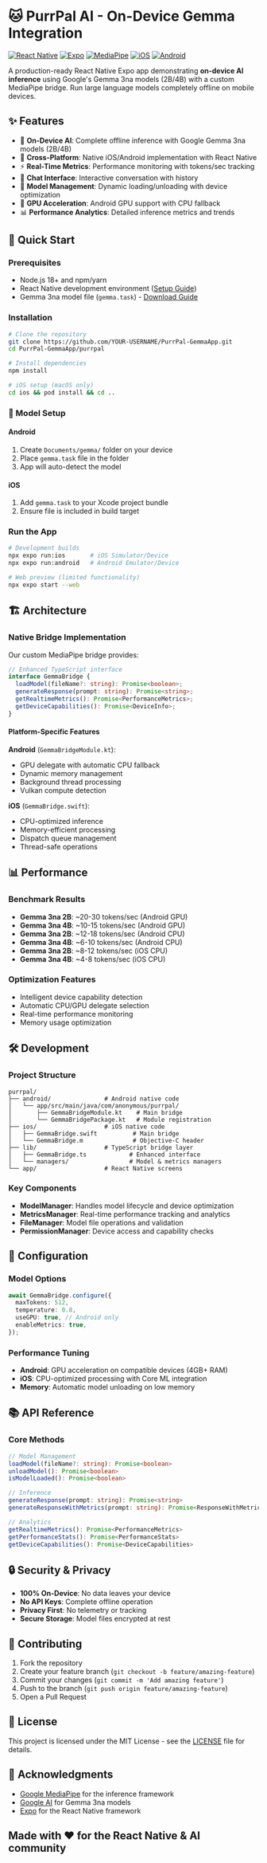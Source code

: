 # 🐱 PurrPal AI - On-Device Gemma Integration

[![React Native](https://img.shields.io/badge/React%20Native-0.79.5-blue.svg)](https://reactnative.dev/)
[![Expo](https://img.shields.io/badge/Expo-53.0.16-black.svg)](https://expo.dev/)
[![MediaPipe](https://img.shields.io/badge/MediaPipe-0.10.11-orange.svg)](https://mediapipe.dev/)
[![iOS](https://img.shields.io/badge/iOS-15.1+-lightgrey.svg)](https://developer.apple.com/ios/)
[![Android](https://img.shields.io/badge/Android-API%2021+-green.svg)](https://developer.android.com/)

A production-ready React Native Expo app demonstrating **on-device AI inference** using Google's Gemma 3na models (2B/4B) with a custom MediaPipe bridge. Run large language models completely offline on mobile devices.

## ✨ Features

- 🧠 **On-Device AI**: Complete offline inference with Google Gemma 3na models (2B/4B)
- 📱 **Cross-Platform**: Native iOS/Android implementation with React Native
- ⚡ **Real-Time Metrics**: Performance monitoring with tokens/sec tracking
- 💬 **Chat Interface**: Interactive conversation with history
- 🔧 **Model Management**: Dynamic loading/unloading with device optimization
- 🎯 **GPU Acceleration**: Android GPU support with CPU fallback
- 📊 **Performance Analytics**: Detailed inference metrics and trends

## 🚀 Quick Start

### Prerequisites

- Node.js 18+ and npm/yarn
- React Native development environment ([Setup Guide](https://reactnative.dev/docs/environment-setup))
- Gemma 3na model file (`gemma.task`) - [Download Guide](#-model-setup)

### Installation

```bash
# Clone the repository  
git clone https://github.com/YOUR-USERNAME/PurrPal-GemmaApp.git
cd PurrPal-GemmaApp/purrpal

# Install dependencies
npm install

# iOS setup (macOS only)
cd ios && pod install && cd ..
```

### 📱 Model Setup

#### Android

1. Create `Documents/gemma/` folder on your device
2. Place `gemma.task` file in the folder
3. App will auto-detect the model

#### iOS

1. Add `gemma.task` to your Xcode project bundle
2. Ensure file is included in build target

### Run the App

```bash
# Development builds
npx expo run:ios       # iOS Simulator/Device
npx expo run:android   # Android Emulator/Device

# Web preview (limited functionality)
npx expo start --web
```

## 🏗️ Architecture

### Native Bridge Implementation

Our custom MediaPipe bridge provides:

```typescript
// Enhanced TypeScript interface
interface GemmaBridge {
  loadModel(fileName?: string): Promise<boolean>;
  generateResponse(prompt: string): Promise<string>;
  getRealtimeMetrics(): Promise<PerformanceMetrics>;
  getDeviceCapabilities(): Promise<DeviceInfo>;
}
```

#### Platform-Specific Features

**Android** (`GemmaBridgeModule.kt`):

- GPU delegate with automatic CPU fallback
- Dynamic memory management
- Background thread processing
- Vulkan compute detection

**iOS** (`GemmaBridge.swift`):

- CPU-optimized inference
- Memory-efficient processing
- Dispatch queue management
- Thread-safe operations

## 📊 Performance

### Benchmark Results

- **Gemma 3na 2B**: ~20-30 tokens/sec (Android GPU)
- **Gemma 3na 4B**: ~10-15 tokens/sec (Android GPU)
- **Gemma 3na 2B**: ~12-18 tokens/sec (Android CPU)
- **Gemma 3na 4B**: ~6-10 tokens/sec (Android CPU)
- **Gemma 3na 2B**: ~8-12 tokens/sec (iOS CPU)
- **Gemma 3na 4B**: ~4-8 tokens/sec (iOS CPU)

### Optimization Features

- Intelligent device capability detection
- Automatic CPU/GPU delegate selection
- Real-time performance monitoring
- Memory usage optimization

## 🛠️ Development

### Project Structure

```text
purrpal/
├── android/               # Android native code
│   └── app/src/main/java/com/anonymous/purrpal/
│       ├── GemmaBridgeModule.kt    # Main bridge
│       └── GemmaBridgePackage.kt   # Module registration
├── ios/                   # iOS native code
│   ├── GemmaBridge.swift          # Main bridge
│   └── GemmaBridge.m              # Objective-C header
├── lib/                   # TypeScript bridge layer
│   ├── GemmaBridge.ts            # Enhanced interface
│   └── managers/                 # Model & metrics managers
└── app/                   # React Native screens
```

### Key Components

- **ModelManager**: Handles model lifecycle and device optimization
- **MetricsManager**: Real-time performance tracking and analytics
- **FileManager**: Model file operations and validation
- **PermissionManager**: Device access and capability checks

## 🔧 Configuration

### Model Options

```typescript
await GemmaBridge.configure({
  maxTokens: 512,
  temperature: 0.8,
  useGPU: true, // Android only
  enableMetrics: true,
});
```

### Performance Tuning

- **Android**: GPU acceleration on compatible devices (4GB+ RAM)
- **iOS**: CPU-optimized processing with Core ML integration
- **Memory**: Automatic model unloading on low memory

## 📚 API Reference

### Core Methods

```typescript
// Model Management
loadModel(fileName?: string): Promise<boolean>
unloadModel(): Promise<boolean>
isModelLoaded(): Promise<boolean>

// Inference
generateResponse(prompt: string): Promise<string>
generateResponseWithMetrics(prompt: string): Promise<ResponseWithMetrics>

// Analytics
getRealtimeMetrics(): Promise<PerformanceMetrics>
getPerformanceStats(): Promise<PerformanceStats>
getDeviceCapabilities(): Promise<DeviceCapabilities>
```

## 🔒 Security & Privacy

- **100% On-Device**: No data leaves your device
- **No API Keys**: Complete offline operation
- **Privacy First**: No telemetry or tracking
- **Secure Storage**: Model files encrypted at rest

## 🤝 Contributing

1. Fork the repository
2. Create your feature branch (`git checkout -b feature/amazing-feature`)
3. Commit your changes (`git commit -m 'Add amazing feature'`)
4. Push to the branch (`git push origin feature/amazing-feature`)
5. Open a Pull Request

## 📄 License

This project is licensed under the MIT License - see the [LICENSE](LICENSE) file for details.

## 🙏 Acknowledgments

- [Google MediaPipe]([https://mediapipe.dev/](https://ai.google.dev/edge/mediapipe/solutions/guide)) for the inference framework
- [Google AI]((https://ai.google.dev/gemma/docs/gemma-3n)) for Gemma 3na models
- [Expo](https://expo.dev/) for the React Native framework

## Made with ❤️ for the React Native & AI community
